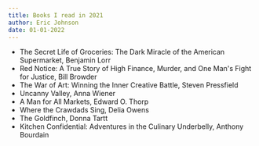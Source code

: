 ```yaml
---
title: Books I read in 2021
author: Eric Johnson
date: 01-01-2022
---
```


- The Secret Life of Groceries: The Dark Miracle of the American Supermarket, Benjamin Lorr
- Red Notice: A True Story of High Finance, Murder, and One Man's Fight for Justice, Bill Browder
- The War of Art: Winning the Inner Creative Battle, Steven Pressfield
- Uncanny Valley, Anna Wiener
- A Man for All Markets, Edward O. Thorp
- Where the Crawdads Sing, Delia Owens
- The Goldfinch, Donna Tartt
- Kitchen Confidential: Adventures in the Culinary Underbelly, Anthony Bourdain

